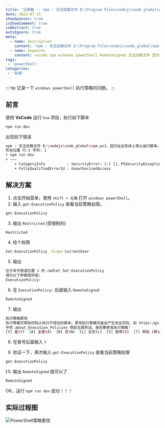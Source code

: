 ```yaml
---
title: '记录篇 -- npm : 无法加载文件 D:\Program Files\nodejs\node_global\npm.ps1，因为在此系统上禁止运行脚本'
date: 2022-07-15
showSponsor: true
isShowComment: true
isAbstract: true
autoIgnore: true
meta:
  - name: description
    content: 'npm : 无法加载文件 D:\Program Files\nodejs\node_global\npm.ps1，因为在此系统上禁止运行脚本'
  - name: keywords
    content: vscode npm windows powerShell RemoteSigned 无法加载文件 因为在此系统上禁止运行脚本
tags:
 - 'powerShell'
categories: 
 - '前端'
---
```


::: tip
记录一下 `windows powerShell` 执行策略的问题。
:::

## 前言

使用 **VsCode** 运行 `Vue` 项目，执行如下脚本

```sh
npm run dev
```
出现如下错误

```sh
npm : 无法加载文件 D:\nodejs\node_global\npm.ps1，因为在此系统上禁止运行脚本。有关详细信息，请参阅 https:/go.microsoft.com/fwlink/?LinkID=135170 中的 about_Execution_Policies。
所在位置 行:1 字符: 1
+ npm run dev
+ ~~~
    + CategoryInfo          : SecurityError: (:) []，PSSecurityException
    + FullyQualifiedErrorId : UnauthorizedAccess
```

## 解决方案

1. 点击开始菜单，使用 `shift + 左键` 打开 `windows powerShell`。
2. 输入 `get-ExecutionPolicy` 查看当前策略权限。
```sh
get-ExecutionPolicy
```
3. 输出 `Restricted` (受限制的)
```sh
Restricted
```

4. 给个权限

```sh
Set-ExecutionPolicy -Scope CurrentUser
```

5. 输出

```sh
位于命令管道位置 1 的 cmdlet Set-ExecutionPolicy
请为以下参数提供值:
ExecutionPolicy:
```

6. 在 `ExecutionPolicy:` 后面输入 `RemoteSigned` 
```sh
RemoteSigned
```

7. 输出

```sh
执行策略更改
执行策略可帮助你防止执行不信任的脚本。更改执行策略可能会产生安全风险，如 https:/go.microsoft.com/fwlink/?LinkID=135170
中的 about_Execution_Policies 帮助主题所述。是否要更改执行策略?
[Y] 是(Y)  [A] 全是(A)  [N] 否(N)  [L] 全否(L)  [S] 暂停(S)  [?] 帮助 (默认值为“N”):
```

8. 在冒号后面输入 `Y`

9. 验证一下，再次输入 `get-ExecutionPolicy` 查看当前策略权限
```sh
get-ExecutionPolicy
```
10. 输出 `RemoteSigned` 就可以了
```sh
RemoteSigned
```

OK，运行 `npm run dev` 成功！！！

## 实际过程图
![PowerShell策略更改](https://cdn.rayshine.site/npm无法加载文件/PowerShell更改策略.png)